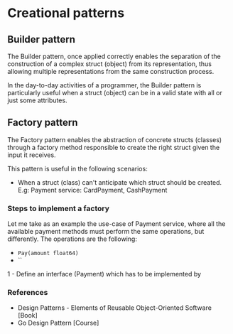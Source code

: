 # Creational patterns

## Builder pattern

The Builder pattern, once applied correctly enables the separation of the construction of a complex struct (object)
from its representation, thus allowing multiple representations from the same construction process.

In the day-to-day activities of a programmer, the Builder pattern is particularly useful when a struct (object)
can be in a valid state with all or just some attributes.

## Factory pattern

The Factory pattern enables the abstraction of concrete structs (classes) through a factory method responsible to 
create the right struct given the input it receives. 

This pattern is useful in the following scenarios:

- When a struct (class) can't anticipate which struct should be created. E.g: Payment service: CardPayment, CashPayment

### Steps to implement a factory

Let me take as an example the use-case of Payment service, where all the available payment methods must perform the same operations, but differently. The operations are the following:
- `Pay(amount float64)`
- ``

1 - Define an interface (Payment) which has to be implemented by

### References

- Design Patterns - Elements of Reusable Object-Oriented Software [Book]
- Go Design Pattern [Course]